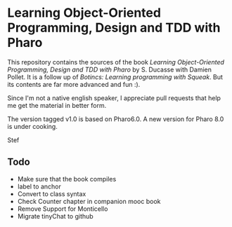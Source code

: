 # Learning Object-Oriented Programming, Design and TDD with Pharo

This repository contains the sources of the book *Learning Object-Oriented Programming, Design and TDD with Pharo* by S. Ducasse with Damien Pollet.
It is a follow up of *Botincs: Learning programming with Squeak*. But its contents are far more advanced and fun :).

Since I'm not a native english speaker, I appreciate pull requests that help me get the material in better form.

The version tagged v1.0 is based on Pharo6.0.
A new version for Pharo 8.0 is under cooking. 

Stef


## Todo

- Make sure that the book compiles
- label to anchor
- Convert to class syntax
- Check Counter chapter in companion mooc book 
- Remove Support for Monticello
- Migrate tinyChat to github


